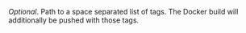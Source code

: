 *Optional*. Path to a space separated list of tags. The Docker build will additionally be pushed with those tags.
